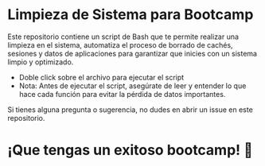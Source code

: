 # Limpieza de Sistema para Bootcamp

Este repositorio contiene un script de Bash que te permite realizar una limpieza en el sistema, automatiza el proceso de borrado de cachés, sesiones y datos de aplicaciones para garantizar que inicies con un sistema limpio y optimizado. 

- Doble click sobre el archivo para ejecutar el script
- Nota: Antes de ejecutar el script, asegúrate de leer y entender lo que hace cada función para evitar la pérdida de datos importantes.

Si tienes alguna pregunta o sugerencia, no dudes en abrir un issue en este repositorio.

# ¡Que tengas un exitoso bootcamp! :rocket:
